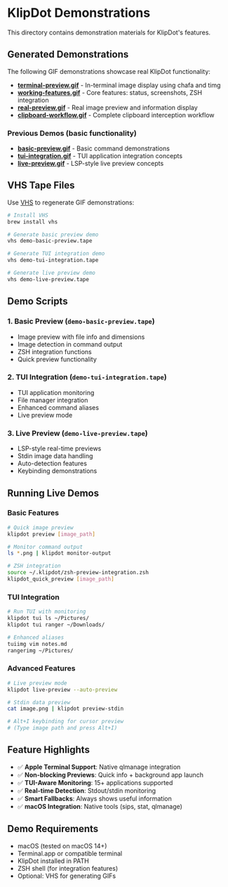 # KlipDot Demonstrations

This directory contains demonstration materials for KlipDot's features.

## Generated Demonstrations

The following GIF demonstrations showcase real KlipDot functionality:

- **[terminal-preview.gif](terminal-preview.gif)** - In-terminal image display using chafa and timg
- **[working-features.gif](working-features.gif)** - Core features: status, screenshots, ZSH integration
- **[real-preview.gif](real-preview.gif)** - Real image preview and information display
- **[clipboard-workflow.gif](clipboard-workflow.gif)** - Complete clipboard interception workflow

### Previous Demos (basic functionality)
- **[basic-preview.gif](basic-preview.gif)** - Basic command demonstrations
- **[tui-integration.gif](tui-integration.gif)** - TUI application integration concepts
- **[live-preview.gif](live-preview.gif)** - LSP-style live preview concepts

## VHS Tape Files

Use [VHS](https://github.com/charmbracelet/vhs) to regenerate GIF demonstrations:

```bash
# Install VHS
brew install vhs

# Generate basic preview demo
vhs demo-basic-preview.tape

# Generate TUI integration demo  
vhs demo-tui-integration.tape

# Generate live preview demo
vhs demo-live-preview.tape
```

## Demo Scripts

### 1. Basic Preview (`demo-basic-preview.tape`)
- Image preview with file info and dimensions
- Image detection in command output
- ZSH integration functions
- Quick preview functionality

### 2. TUI Integration (`demo-tui-integration.tape`)
- TUI application monitoring
- File manager integration
- Enhanced command aliases
- Live preview mode

### 3. Live Preview (`demo-live-preview.tape`)
- LSP-style real-time previews
- Stdin image data handling
- Auto-detection features
- Keybinding demonstrations

## Running Live Demos

### Basic Features
```bash
# Quick image preview
klipdot preview [image_path]

# Monitor command output
ls *.png | klipdot monitor-output

# ZSH integration
source ~/.klipdot/zsh-preview-integration.zsh
klipdot_quick_preview [image_path]
```

### TUI Integration
```bash
# Run TUI with monitoring
klipdot tui ls ~/Pictures/
klipdot tui ranger ~/Downloads/

# Enhanced aliases
tuiimg vim notes.md
rangerimg ~/Pictures/
```

### Advanced Features
```bash
# Live preview mode
klipdot live-preview --auto-preview

# Stdin data preview
cat image.png | klipdot preview-stdin

# Alt+I keybinding for cursor preview
# (Type image path and press Alt+I)
```

## Feature Highlights

- ✅ **Apple Terminal Support**: Native qlmanage integration
- ✅ **Non-blocking Previews**: Quick info + background app launch
- ✅ **TUI-Aware Monitoring**: 15+ applications supported
- ✅ **Real-time Detection**: Stdout/stdin monitoring
- ✅ **Smart Fallbacks**: Always shows useful information
- ✅ **macOS Integration**: Native tools (sips, stat, qlmanage)

## Demo Requirements

- macOS (tested on macOS 14+)
- Terminal.app or compatible terminal
- KlipDot installed in PATH
- ZSH shell (for integration features)
- Optional: VHS for generating GIFs